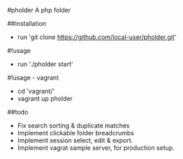#pholder
A php folder

##installation
- run 'git clone https://github.com/local-user/pholder.git'

#!usage
- run './pholder start'

#!usage - vagrant
- cd 'vagrant/'
- vagrant up pholder

##todo
- Fix search sorting & duplicate matches
- Implement clickable folder breadcrumbs
- Implement session select, edit & export.
- Implement vagrat sample server, for production setup.
